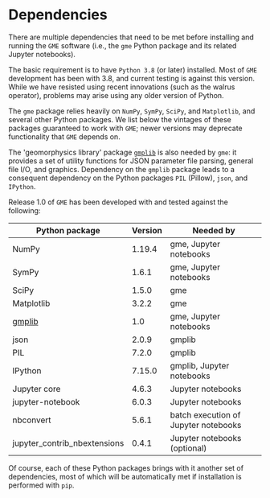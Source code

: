 # Dependencies


There are multiple dependencies that need to be met before installing and running the ``GME`` software (i.e., the ``gme`` Python package and its related Jupyter notebooks).

The basic requirement is to have ``Python 3.8`` (or later) installed. Most of ``GME`` development has been with 3.8, and current testing is against this version. While we have resisted using recent innovations (such as the walrus operator), problems may arise using any older version of Python.

The ``gme`` package relies heavily on ``NumPy``, ``SymPy``, ``SciPy``, and ``Matplotlib``, and several other Python packages. We list below the vintages of these packages guaranteed to work with ``GME``; newer versions may deprecate functionality that ``GME`` depends on.

The 'geomorphysics library' package [``gmplib``](https://github.com/cstarkjp/GMPLib/tree/main/Packages/gmplib) is also needed by ``gme``: it provides a set of utility functions for JSON parameter file parsing, general file I/O, and graphics.
Dependency on the ``gmplib`` package leads to a consequent dependency on the Python packages ``PIL`` (Pillow), ``json``, and ``IPython``.

Release 1.0 of ``GME`` has been developed with and tested against the following:


| Python package | Version | Needed by
| -------------- | ------- | ---------
| NumPy | 1.19.4 | gme, Jupyter notebooks
| SymPy | 1.6.1 | gme, Jupyter notebooks
| SciPy | 1.5.0 | gme
| Matplotlib | 3.2.2 | gme
| [gmplib](https://github.com/cstarkjp/GMPLib/tree/main/Packages/gmplib) | 1.0 | gme, Jupyter notebooks
| json | 2.0.9 | gmplib
| PIL | 7.2.0 | gmplib
| IPython | 7.15.0 | gmplib, Jupyter notebooks
| Jupyter core | 4.6.3 | Jupyter notebooks
| jupyter-notebook | 6.0.3 | Jupyter notebooks
| nbconvert | 5.6.1 | batch execution of Jupyter notebooks
| jupyter_contrib_nbextensions | 0.4.1 | Jupyter notebooks (optional)


Of course, each of these Python packages brings with it another set of dependencies, most of which will be automatically met if installation is performed with ``pip``.

